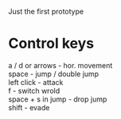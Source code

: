 Just the first prototype

# Control keys
a / d or arrows - hor. movement  
space - jump / double jump  
left click - attack  
f - switch wrold  
space + s in jump - drop jump  
shift - evade
